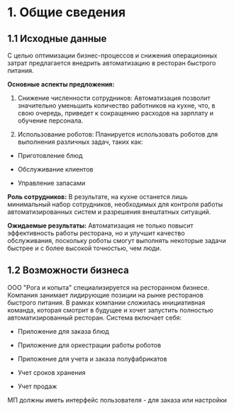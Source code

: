 # 1. Общие сведения

## 1.1 Исходные данные

С целью оптимизации бизнес-процессов и снижения операционных затрат
предлагается внедрить автоматизацию в ресторан быстрого питания. 

**Основные аспекты предложения:**

1.  Снижение численности сотрудников: Автоматизация позволит значительно
    уменьшить количество работников на кухне, что, в свою очередь,
    приведет к сокращению расходов на зарплату и обучение персонала.

2.  Использование роботов: Планируется использовать роботов для
    выполнения различных задач, таких как:

-   Приготовление блюд

-   Обслуживание клиентов

-   Управление запасами

**Роль сотрудников:** В результате, на кухне останется лишь минимальный
набор сотрудников, необходимых для контроля работы автоматизированных
систем и разрешения внештатных ситуаций.

**Ожидаемые результаты:** Автоматизация не только повысит эффективность
работы ресторана, но и улучшит качество обслуживания, поскольку роботы
смогут выполнять некоторые задачи быстрее и с более высокой точностью,
чем люди.

## 1.2 Возможности бизнеса

ООО "Рога и копыта" специализируется на ресторанном бизнесе. Компания
занимает лидирующие позиции на рынке ресторанов быстрого питания. В
рамках компании сложилась инициативная команда, которая смотрит в
будущее и хочет запустить полностью автоматизированный ресторан. Система
включает себя:

-   Приложение для заказа блюд

-   Приложение для оркестрации работы роботов

-   Приложение для учета и заказа полуфабрикатов

-   Учет сроков хранения

-   Учет продаж

МП должны иметь интерфейс пользователя - для заказа или настройки
